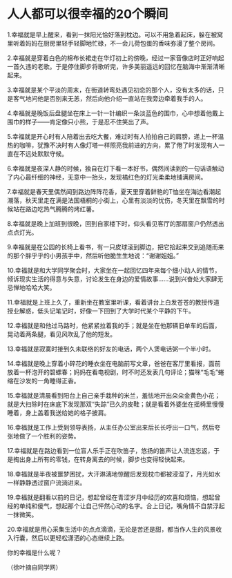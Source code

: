 # 人人都可以很幸福的20个瞬间

1.幸福就是早上醒来，看到一抹阳光恰好落到枕边。可以不用急着起床，躲在被窝里听着妈妈在厨房里轻手轻脚地忙碌，不一会儿荷包蛋的香味弥漫了整个房间。

2.幸福就是穿着白色的棉布长裙走在华灯初上的傍晚，经过一家音像店时正好响起一首久违的老歌。于是停住脚步将歌听完，许多美丽遥远的回忆在脑海中渐渐清晰起来。

3.幸福就是某个平淡的周末，在街道转弯处遇见初恋的那个人，没有太多的话，只是客气地问他是否别来无恙，然后向他介绍一直站在我旁边牵着我手的人。

4.幸福就是晚饭后盘腿坐在床上一针一针编织一条淡蓝色的围巾，心中想着他戴上围巾的样子——肯定像只小熊，于是忍不住笑出了声。

5.幸福就是开心时有人陪着出去吃大餐，难过时有人拍拍自己的肩膀，递上一杯温热的咖啡，犹豫不决时有人像灯塔一样照亮我前进的方向，累了倦了时发现有人一直在不远处默默守候。

6.幸福就是夜深人静的时候，独自在灯下看一本好书，偶然间读到的一句话语触动了内心最纤细的神经，无意中一抬头，发现橘红色的灯光柔柔地铺满房间。

7.幸福就是春天里偶然闻到路边阵阵花香，夏天里穿着鲜艳的T恤坐在海边看潮起潮落，秋天里走在满是法国梧桐的小街上，心里有淡淡的忧伤，冬天里在飘雪的时候站在路边吃热气腾腾的烤红薯。

8.幸福就是晚上加班到很晚，回到自家楼下时，仰头看见客厅的那扇窗户仍然透出点点灯光。

9.幸福就是在公园的长椅上看书，有一只皮球滚到脚边，把它拾起来交到追随而来的那个胖乎乎的小男孩手中，然后听他脆生生地说：“谢谢姐姐。”

10.幸福就是和大学同学聚会时，大家坐在一起回忆四年来每个细小动人的情节，倾诉现实生活的得意与失意，讨论发生在身边的爱情故事……说到兴奋处大家肆无忌惮地哈哈大笑。

11.幸福就是上班上久了，重新坐在教室里听课，看着讲台上白发苍苍的教授传道授业解惑，低头记笔记时，好像一下回到了大学时代某个平静的下午。

12.幸福就是和他过马路时，他紧紧拉着我的手；就是坐在他那辆旧单车的后面，晃动着两条腿，看见风吹乱了他的短发。

13.幸福就是寂寞时接到久未联络的好友的电话，两个人煲电话粥一个半小时。

14.幸福就是晚上穿着小碎花的睡衣坐在电脑前写文章，爸爸在客厅里看报，面前放着一杯泡开的碧螺春；妈妈在看电视剧，时不时还发表几句评论；猫咪“毛毛”蜷缩在沙发的一角睡得正香。

15.幸福就是清晨看到阳台上自己亲手栽种的米兰，羞怯地开出朵朵金黄色小花；就是大扫除时在床底下发现那双“失踪”已久的皮鞋；就是看着外婆坐在摇椅里慢慢睡着，身上盖着我送给她的格子披肩。

16.幸福就是工作上受到领导表扬，从主任办公室出来后长长呼出一口气，然后夸张地做了一个胜利的姿势。

17.幸福就是在路边看到一位盲人乐手正在吹笛子，悠扬的笛声让人流连忘返，于是掏出身上所有的零钱，在转身离去的时候，脚步也变得轻快起来。

18.幸福就是半夜被噩梦困扰，大汗淋漓地惊醒后发现枕巾都被浸湿了，月光如水一样静静透过窗户流淌进来。

19.幸福就是翻看以前的日记，想起曾经在青涩岁月中经历的欢喜和烦恼，想起曾经的单纯和傻气，想起那个让自己怦然心动的名字。合上日记，嘴角情不自禁浮起一抹微笑。

20.幸福就是用心采集生活中的点点滴滴，无论是苦还是甜，都当作人生的风景收入行囊，然后以更轻松潇洒的心态继续上路。

你的幸福是什么呢？

（徐叶摘自同学网）